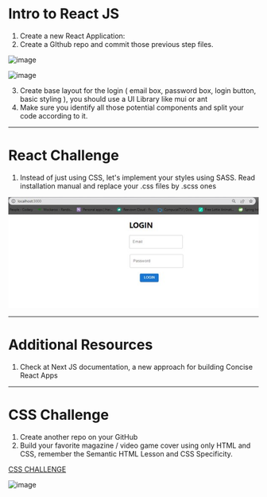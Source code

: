 # Intro to React JS

1. Create a new React Application:
2. Create a GIthub repo and commit those previous step files.

![image](https://user-images.githubusercontent.com/54339107/191625645-75850439-4771-48f4-81b6-f6bf7bcd2ef9.png)

![image](https://user-images.githubusercontent.com/54339107/191625827-45ea2d96-c52f-4200-bf37-2938e4ecf963.png)


3. Create base layout for the login ( email box, password box, login button, basic styling ), you should use a UI Library like mui or ant
4. Make sure you identify all those potential components and split your code according to it.

_____
# React Challenge

1. Instead of just using CSS, let's implement your styles using SASS. Read installation manual and replace your .css files by .scss ones

![image](https://github.com/Nataorjuela/IETI-react-intro-task-planner/blob/master/Images/Imagen1.jpg)
____

# Additional Resources
1. Check at Next JS documentation, a new approach for building Concise React Apps
___

# CSS Challenge

1. Create another repo on your GitHub
2. Build your favorite magazine / video game cover using only HTML and CSS, remember the Semantic HTML Lesson and CSS Specificity.

[CSS CHALLENGE](https://github.com/Nataorjuela/IETI-CSS-Challenge.git)

![image](https://user-images.githubusercontent.com/54339107/191625121-4ea71b38-6e5e-4cac-8c7b-137cda112f6f.png)
